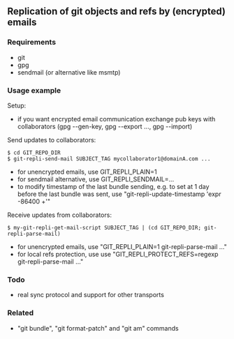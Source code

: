 ## Replication of git objects and refs by (encrypted) emails

### Requirements

- git
- gpg
- sendmail (or alternative like msmtp)

### Usage example

Setup:
	
- if you want encrypted email communication exchange pub keys with
  collaborators (gpg --gen-key, gpg --export ..., gpg --import)
	
Send updates to collaborators:

	$ cd GIT_REPO_DIR
	$ git-repli-send-mail SUBJECT_TAG mycollaborator1@domainA.com ...

- for unencrypted emails, use GIT\_REPLI\_PLAIN=1
- for sendmail alternative, use GIT\_REPLI\_SENDMAIL=...
- to modify timestamp of the last bundle sending, e.g. to set at 1 day
  before the last bundle was sent, use "git-repli-update-timestamp 'expr -86400 +'"

Receive updates from collaborators:

	$ my-git-repli-get-mail-script SUBJECT_TAG | (cd GIT_REPO_DIR; git-repli-parse-mail)

- for unencrypted emails, use "GIT\_REPLI\_PLAIN=1 git-repli-parse-mail ..."
- for local refs protection, use use "GIT\_REPLI\_PROTECT_REFS=regexp git-repli-parse-mail ..."

### Todo

- real sync protocol and support for other transports

### Related

- "git bundle", "git format-patch" and "git am" commands

